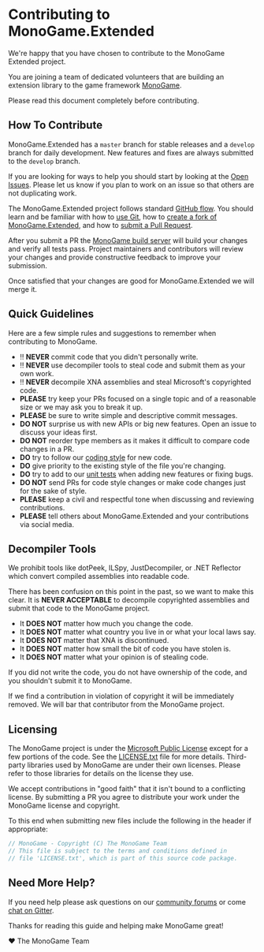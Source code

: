 # Contributing to MonoGame.Extended

We're happy that you have chosen to contribute to the MonoGame Extended project.

You are joining a team of dedicated volunteers that are building an extension library to the game framework [MonoGame](http://www.monogame.net/).

Please read this document completely before contributing.


## How To Contribute

MonoGame.Extended has a `master` branch for stable releases and a `develop` branch for daily development.  New features and fixes are always submitted to the `develop` branch.

If you are looking for ways to help you should start by looking at the [Open Issues](https://github.com/craftworkgames/MonoGame.Extended/issues).  Please let us know if you plan to work on an issue so that others are not duplicating work.

The MonoGame.Extended project follows standard [GitHub flow](https://guides.github.com/introduction/flow/index.html).  You should learn and be familiar with how to [use Git](https://help.github.com/articles/set-up-git/), how to [create a fork of MonoGame.Extended](https://help.github.com/articles/fork-a-repo/), and how to [submit a Pull Request](https://help.github.com/articles/using-pull-requests/).

After you submit a PR the [MonoGame build server](http://teamcity.monogame.net/?guest=1) will build your changes and verify all tests pass.  Project maintainers and contributors will review your changes and provide constructive feedback to improve your submission.

Once satisfied that your changes are good for MonoGame.Extended we will merge it.


## Quick Guidelines

Here are a few simple rules and suggestions to remember when contributing to MonoGame.

* :bangbang: **NEVER** commit code that you didn't personally write.
* :bangbang: **NEVER** use decompiler tools to steal code and submit them as your own work.
* :bangbang: **NEVER** decompile XNA assemblies and steal Microsoft's copyrighted code.
* **PLEASE** try keep your PRs focused on a single topic and of a reasonable size or we may ask you to break it up.
* **PLEASE** be sure to write simple and descriptive commit messages.
* **DO NOT** surprise us with new APIs or big new features. Open an issue to discuss your ideas first.
* **DO NOT** reorder type members as it makes it difficult to compare code changes in a PR.
* **DO** try to follow our [coding style]() for new code.
* **DO** give priority to the existing style of the file you're changing.
* **DO** try to add to our [unit tests](Source/MonoGame.Extended.Tests) when adding new features or fixing bugs.
* **DO NOT** send PRs for code style changes or make code changes just for the sake of style.
* **PLEASE** keep a civil and respectful tone when discussing and reviewing contributions.
* **PLEASE** tell others about MonoGame.Extended and your contributions via social media.


## Decompiler Tools

We prohibit tools like dotPeek, ILSpy, JustDecompiler, or .NET Reflector which convert compiled assemblies into readable code.

There has been confusion on this point in the past, so we want to make this clear.  It is **NEVER ACCEPTABLE** to decompile copyrighted assemblies and submit that code to the MonoGame project.

* It **DOES NOT** matter how much you change the code.
* It **DOES NOT** matter what country you live in or what your local laws say.  
* It **DOES NOT** matter that XNA is discontinued.  
* It **DOES NOT** matter how small the bit of code you have stolen is.  
* It **DOES NOT** matter what your opinion is of stealing code.

If you did not write the code, you do not have ownership of the code, and you shouldn't submit it to MonoGame.

If we find a contribution in violation of copyright it will be immediately removed.  We will bar that contributor from the MonoGame project.


## Licensing

The MonoGame project is under the [Microsoft Public License](https://opensource.org/licenses/MS-PL) except for a few portions of the code.  See the [LICENSE.txt](LICENSE.txt) file for more details.  Third-party libraries used by MonoGame are under their own licenses.  Please refer to those libraries for details on the license they use.

We accept contributions in "good faith" that it isn't bound to a conflicting license.  By submitting a PR you agree to distribute your work under the MonoGame license and copyright.

To this end when submitting new files include the following in the header if appropriate:
```csharp
// MonoGame - Copyright (C) The MonoGame Team
// This file is subject to the terms and conditions defined in
// file 'LICENSE.txt', which is part of this source code package.
```

## Need More Help?

If you need help please ask questions on our [community forums](http://community.monogame.net/) or come [chat on Gitter](https://gitter.im/mono/MonoGame).


Thanks for reading this guide and helping make MonoGame great!

 :heart: The MonoGame Team
